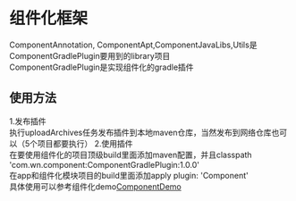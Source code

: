 # 组件化框架  
ComponentAnnotation, ComponentApt,ComponentJavaLibs,Utils是ComponentGradlePlugin要用到的library项目  
ComponentGradlePlugin是实现组件化的gradle插件  
## 使用方法  
1.发布插件  
执行uploadArchives任务发布插件到本地maven仓库，当然发布到网络仓库也可以（5个项目都要执行）
2.使用插件  
在要使用组件化的项目顶级build里面添加maven配置，并且classpath 'com.wn.component:ComponentGradlePlugin:1.0.0'  
在app和组件化模块项目的build里面添加apply plugin: 'Component'  
具体使用可以参考组件化demo[ComponentDemo](https://github.com/412960979/ComponentDemo)
 
